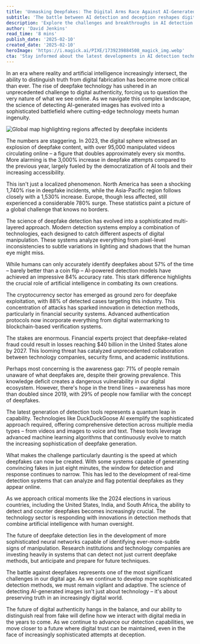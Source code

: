 ```yaml
---
title: 'Unmasking Deepfakes: The Digital Arms Race Against AI-Generated Images'
subtitle: 'The battle between AI detection and deception reshapes digital trust'
description: 'Explore the challenges and breakthroughs in AI detection technology as we confront the rise of deepfake content. Discover how innovative systems and collaboration are combatting this digital threat and reshaping how we perceive authenticity online.'
author: 'David Jenkins'
read_time: '8 mins'
publish_date: '2025-02-10'
created_date: '2025-02-10'
heroImage: 'https://i.magick.ai/PIXE/1739239884508_magick_img.webp'
cta: 'Stay informed about the latest developments in AI detection technology and digital security. Follow us on LinkedIn for regular updates on the battle against deepfakes and emerging solutions in the digital authentication space.'
---
```


In an era where reality and artificial intelligence increasingly intersect, the ability to distinguish truth from digital fabrication has become more critical than ever. The rise of deepfake technology has ushered in an unprecedented challenge to digital authenticity, forcing us to question the very nature of what we see online. As we navigate this complex landscape, the science of detecting AI-generated images has evolved into a sophisticated battlefield where cutting-edge technology meets human ingenuity.

![Global map highlighting regions affected by deepfake incidents](https://i.magick.ai/PIXE/1739239884512_magick_img.webp)

The numbers are staggering. In 2023, the digital sphere witnessed an explosion of deepfake content, with over 95,000 manipulated videos circulating online – a figure that doubles approximately every six months. More alarming is the 3,000% increase in deepfake attempts compared to the previous year, largely fueled by the democratization of AI tools and their increasing accessibility.

This isn't just a localized phenomenon. North America has seen a shocking 1,740% rise in deepfake incidents, while the Asia-Pacific region follows closely with a 1,530% increase. Europe, though less affected, still experienced a considerable 780% surge. These statistics paint a picture of a global challenge that knows no borders.

The science of deepfake detection has evolved into a sophisticated multi-layered approach. Modern detection systems employ a combination of technologies, each designed to catch different aspects of digital manipulation. These systems analyze everything from pixel-level inconsistencies to subtle variations in lighting and shadows that the human eye might miss.

While humans can only accurately identify deepfakes about 57% of the time – barely better than a coin flip – AI-powered detection models have achieved an impressive 84% accuracy rate. This stark difference highlights the crucial role of artificial intelligence in combating its own creations.

The cryptocurrency sector has emerged as ground zero for deepfake exploitation, with 88% of detected cases targeting this industry. This concentration of attacks has sparked innovation in detection methods, particularly in financial security systems. Advanced authentication protocols now incorporate everything from digital watermarking to blockchain-based verification systems.

The stakes are enormous. Financial experts project that deepfake-related fraud could result in losses reaching $40 billion in the United States alone by 2027. This looming threat has catalyzed unprecedented collaboration between technology companies, security firms, and academic institutions.

Perhaps most concerning is the awareness gap: 71% of people remain unaware of what deepfakes are, despite their growing prevalence. This knowledge deficit creates a dangerous vulnerability in our digital ecosystem. However, there's hope in the trend lines – awareness has more than doubled since 2019, with 29% of people now familiar with the concept of deepfakes.

The latest generation of detection tools represents a quantum leap in capability. Technologies like DuckDuckGoose AI exemplify the sophisticated approach required, offering comprehensive detection across multiple media types – from videos and images to voice and text. These tools leverage advanced machine learning algorithms that continuously evolve to match the increasing sophistication of deepfake generation.

What makes the challenge particularly daunting is the speed at which deepfakes can now be created. With some systems capable of generating convincing fakes in just eight minutes, the window for detection and response continues to narrow. This has led to the development of real-time detection systems that can analyze and flag potential deepfakes as they appear online.

As we approach critical moments like the 2024 elections in various countries, including the United States, India, and South Africa, the ability to detect and counter deepfakes becomes increasingly crucial. The technology sector is responding with innovations in detection methods that combine artificial intelligence with human oversight.

The future of deepfake detection lies in the development of more sophisticated neural networks capable of identifying ever-more-subtle signs of manipulation. Research institutions and technology companies are investing heavily in systems that can detect not just current deepfake methods, but anticipate and prepare for future techniques.

The battle against deepfakes represents one of the most significant challenges in our digital age. As we continue to develop more sophisticated detection methods, we must remain vigilant and adaptive. The science of detecting AI-generated images isn't just about technology – it's about preserving truth in an increasingly digital world.

The future of digital authenticity hangs in the balance, and our ability to distinguish real from fake will define how we interact with digital media in the years to come. As we continue to advance our detection capabilities, we move closer to a future where digital trust can be maintained, even in the face of increasingly sophisticated attempts at deception.
